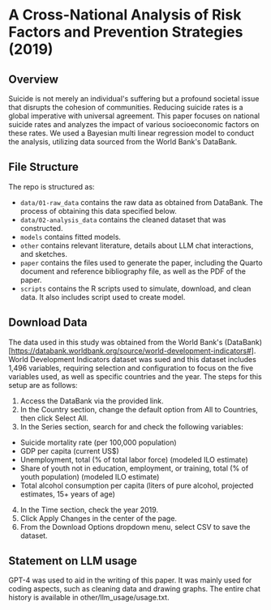 # A Cross-National Analysis of Risk Factors and Prevention Strategies (2019)

## Overview

Suicide is not merely an individual's suffering but a profound societal issue that disrupts the cohesion of communities. Reducing suicide rates is a global imperative with universal agreement. This paper focuses on national suicide rates and analyzes the impact of various socioeconomic factors on these rates.
We used a Bayesian multi linear regression model to conduct the analysis, utilizing data sourced from the World Bank's DataBank.


## File Structure

The repo is structured as:

-   `data/01-raw_data` contains the raw data as obtained from DataBank. The process of obtaining this data specified below.
-   `data/02-analysis_data` contains the cleaned dataset that was constructed.
-   `models` contains fitted models. 
-   `other` contains relevant literature, details about LLM chat interactions, and sketches.
-   `paper` contains the files used to generate the paper, including the Quarto document and reference bibliography file, as well as the PDF of the paper. 
-   `scripts` contains the R scripts used to simulate, download, and clean data. It also includes script used to create model.

## Download Data


The data used in this study was obtained from the World Bank's (DataBank)[https://databank.worldbank.org/source/world-development-indicators#]. World Development Indicators dataset was sued and this dataset includes 1,496 variables, requiring selection and configuration to focus on the five variables used, as well as specific countries and the year. The steps for this setup are as follows:

1. Access the DataBank via the provided link.
2. In the Country section, change the default option from All to Countries, then click Select All.
3. In the Series section, search for and check the following variables:
  - Suicide mortality rate (per 100,000 population)
  - GDP per capita (current US$)
  - Unemployment, total (% of total labor force) (modeled ILO estimate)
  - Share of youth not in education, employment, or training, total (% of youth population) (modeled ILO   estimate)
  - Total alcohol consumption per capita (liters of pure alcohol, projected estimates, 15+ years of age)
4. In the Time section, check the year 2019.
5. Click Apply Changes in the center of the page.
6. From the Download Options dropdown menu, select CSV to save the dataset.


## Statement on LLM usage

GPT-4 was used to aid in the writing of this paper. It was mainly used for coding aspects, such as cleaning data and drawing graphs. The entire chat history is available in other/llm_usage/usage.txt.